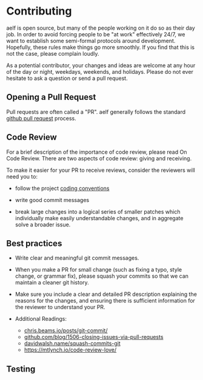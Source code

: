 # Contributing

aelf is open source, but many of the people working on it do so as their day job. In order to avoid forcing people to be "at work" effectively 24/7, we want to establish some semi-formal protocols around development. Hopefully, these rules make things go more smoothly. If you find that this is not the case, please complain loudly.

As a potential contributor, your changes and ideas are welcome at any hour of the day or night, weekdays, weekends, and holidays. Please do not ever hesitate to ask a question or send a pull request.


## Opening a Pull Request

Pull requests are often called a "PR". aelf generally follows the standard [github pull request](https://docs.github.com/en/pull-requests/collaborating-with-pull-requests/proposing-changes-to-your-work-with-pull-requests/about-pull-requests) process.


## Code Review

For a brief description of the importance of code review, please read On Code Review.
There are two aspects of code review: giving and receiving.

To make it easier for your PR to receive reviews, consider the reviewers will need you to:

- follow the project [coding conventions](https://github.com/AElfProject/AElf/blob/dev/CODE_OF_CONDUCT.md)

- write good commit messages

- break large changes into a logical series of smaller patches which individually make easily understandable changes, and in aggregate solve a broader issue.

## Best practices

- Write clear and meaningful git commit messages.

- When you make a PR for small change (such as fixing a typo, style change, or grammar fix), please squash your commits so that we can maintain a cleaner git history.

- Make sure you include a clear and detailed PR description explaining the reasons for the changes, and ensuring there is sufficient information for the reviewer to understand your PR.

- Additional Readings:

  - [chris.beams.io/posts/git-commit/](https://cbea.ms/git-commit/)
  - [github.com/blog/1506-closing-issues-via-pull-requests](https://github.blog/2013-05-14-closing-issues-via-pull-requests/)
  - [davidwalsh.name/squash-commits-git](https://davidwalsh.name/squash-commits-git)
  - https://mtlynch.io/code-review-love/


## Testing


